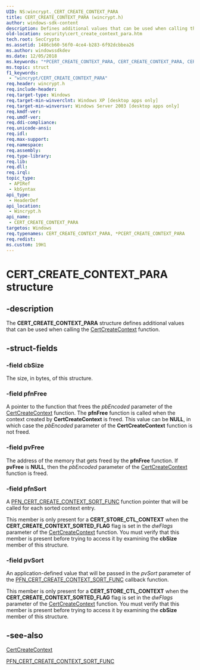 ```yaml
---
UID: NS:wincrypt._CERT_CREATE_CONTEXT_PARA
title: CERT_CREATE_CONTEXT_PARA (wincrypt.h)
author: windows-sdk-content
description: Defines additional values that can be used when calling the CertCreateContext function.
old-location: security\cert_create_context_para.htm
tech.root: SecCrypto
ms.assetid: 1486cb60-56f0-4ce4-b283-6f92dcbbea26
ms.author: windowssdkdev
ms.date: 12/05/2018
ms.keywords: "*PCERT_CREATE_CONTEXT_PARA, CERT_CREATE_CONTEXT_PARA, CERT_CREATE_CONTEXT_PARA structure [Security], security.cert_create_context_para, wincrypt/CERT_CREATE_CONTEXT_PARA"
ms.topic: struct
f1_keywords: 
 - "wincrypt/CERT_CREATE_CONTEXT_PARA"
req.header: wincrypt.h
req.include-header: 
req.target-type: Windows
req.target-min-winverclnt: Windows XP [desktop apps only]
req.target-min-winversvr: Windows Server 2003 [desktop apps only]
req.kmdf-ver: 
req.umdf-ver: 
req.ddi-compliance: 
req.unicode-ansi: 
req.idl: 
req.max-support: 
req.namespace: 
req.assembly: 
req.type-library: 
req.lib: 
req.dll: 
req.irql: 
topic_type:
 - APIRef
 - kbSyntax
api_type:
 - HeaderDef
api_location:
 - Wincrypt.h
api_name:
 - CERT_CREATE_CONTEXT_PARA
targetos: Windows
req.typenames: CERT_CREATE_CONTEXT_PARA, *PCERT_CREATE_CONTEXT_PARA
req.redist: 
ms.custom: 19H1
---
```


# CERT_CREATE_CONTEXT_PARA structure


## -description


The <b>CERT_CREATE_CONTEXT_PARA</b> structure defines additional values that can be used when calling the <a href="https://docs.microsoft.com/windows/desktop/api/wincrypt/nf-wincrypt-certcreatecontext">CertCreateContext</a> function.


## -struct-fields




### -field cbSize

The size, in bytes, of this structure.


### -field pfnFree

A pointer to the function that  frees the <i>pbEncoded</i> parameter of the <a href="https://docs.microsoft.com/windows/desktop/api/wincrypt/nf-wincrypt-certcreatecontext">CertCreateContext</a> function. The  <b>pfnFree</b> function is called when the context created by  <b>CertCreateContext</b> is freed. This value can be <b>NULL</b>, in which case the <i>pbEncoded</i> parameter of the <b>CertCreateContext</b> function is not freed.


### -field pvFree

The address of the memory that gets freed by the <b>pfnFree</b> function. If <b>pvFree</b> is <b>NULL</b>, then the <i>pbEncoded</i> parameter of the <a href="https://docs.microsoft.com/windows/desktop/api/wincrypt/nf-wincrypt-certcreatecontext">CertCreateContext</a> function is freed.


### -field pfnSort

A <a href="https://docs.microsoft.com/windows/desktop/api/wincrypt/nc-wincrypt-pfn_cert_create_context_sort_func">PFN_CERT_CREATE_CONTEXT_SORT_FUNC</a> function pointer that will be called for each sorted context entry.

This member is only present for a <b>CERT_STORE_CTL_CONTEXT</b> when the <b>CERT_CREATE_CONTEXT_SORTED_FLAG</b> flag is set in the <i>dwFlags</i> parameter of the <a href="https://docs.microsoft.com/windows/desktop/api/wincrypt/nf-wincrypt-certcreatecontext">CertCreateContext</a> function. You must verify that this member is present before trying to access it by examining the <b>cbSize</b> member of this structure.


### -field pvSort

An application-defined value that will be passed in the <i>pvSort</i> parameter of the <a href="https://docs.microsoft.com/windows/desktop/api/wincrypt/nc-wincrypt-pfn_cert_create_context_sort_func">PFN_CERT_CREATE_CONTEXT_SORT_FUNC</a> callback function.

This member is only present for a <b>CERT_STORE_CTL_CONTEXT</b> when the <b>CERT_CREATE_CONTEXT_SORTED_FLAG</b> flag is set in the <i>dwFlags</i> parameter of the <a href="https://docs.microsoft.com/windows/desktop/api/wincrypt/nf-wincrypt-certcreatecontext">CertCreateContext</a> function. You must verify that this member is present before trying to access it by examining the <b>cbSize</b> member of this structure.


## -see-also




<a href="https://docs.microsoft.com/windows/desktop/api/wincrypt/nf-wincrypt-certcreatecontext">CertCreateContext</a>



<a href="https://docs.microsoft.com/windows/desktop/api/wincrypt/nc-wincrypt-pfn_cert_create_context_sort_func">PFN_CERT_CREATE_CONTEXT_SORT_FUNC</a>
 

 

